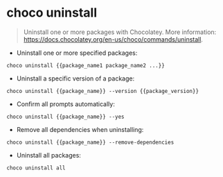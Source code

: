 # choco uninstall

> Uninstall one or more packages with Chocolatey.
> More information: <https://docs.chocolatey.org/en-us/choco/commands/uninstall>.

- Uninstall one or more specified packages:

`choco uninstall {{package_name1 package_name2 ...}}`

- Uninstall a specific version of a package:

`choco uninstall {{package_name}} --version {{package_version}}`

- Confirm all prompts automatically:

`choco uninstall {{package_name}} --yes`

- Remove all dependencies when uninstalling:

`choco uninstall {{package_name}} --remove-dependencies`

- Uninstall all packages:

`choco uninstall all`
